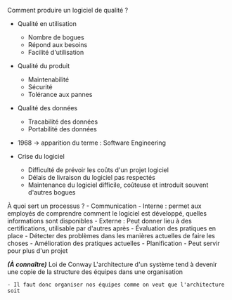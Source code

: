 Comment produire un logiciel de qualité ? 
- Qualité en utilisation
	- Nombre de bogues
	- Répond aux besoins
	- Facilité d'utilisation
- Qualité du produit
	- Maintenabilité
	- Sécurité
	- Tolérance aux pannes
- Qualité des données
	- Tracabilité des données
	- Portabilité des données

- 1968 -> apparition du terme : Software Engineering
- Crise du logiciel 
	- Difficulté de prévoir les coûts d'un projet logiciel
	- Délais de livraison du logiciel pas respectés
	- Maintenance du logiciel difficile, coûteuse et introduit souvent d'autres bogues

À quoi sert un processus ?
	- Communication
		- Interne : permet aux employés de comprendre comment le logiciel est développé, quelles informations sont disponibles
		- Externe : Peut donner lieu à des certifications, utilisable par d'autres après
	- Évaluation des pratiques en place
		- Détecter des problèmes dans les manières actuelles de faire les choses
		- Amélioration des pratiques actuelles
	- Planification
		- Peut servir pour plus d'un projet

***(À connaître)***
Loi de Conway 
	L'architecture d'un système tend à devenir une copie de la structure des équipes dans une organisation
	 
	- Il faut donc organiser nos équipes comme on veut que l'architecture soit

